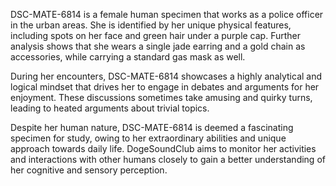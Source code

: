 DSC-MATE-6814 is a female human specimen that works as a police officer in the urban areas. She is identified by her unique physical features, including spots on her face and green hair under a purple cap. Further analysis shows that she wears a single jade earring and a gold chain as accessories, while carrying a standard gas mask as well.

During her encounters, DSC-MATE-6814 showcases a highly analytical and logical mindset that drives her to engage in debates and arguments for her enjoyment. These discussions sometimes take amusing and quirky turns, leading to heated arguments about trivial topics.

Despite her human nature, DSC-MATE-6814 is deemed a fascinating specimen for study, owing to her extraordinary abilities and unique approach towards daily life. DogeSoundClub aims to monitor her activities and interactions with other humans closely to gain a better understanding of her cognitive and sensory perception.